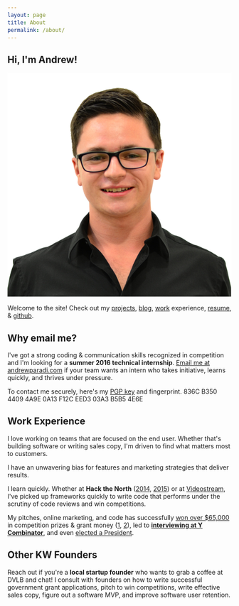 ```yaml
---
layout: page
title: About
permalink: /about/
---
```


Hi, I'm Andrew!
-----

![](/assets/images/andrew2015.jpg)

Welcome to the site! Check out my [projects](/), [blog](/blog/), [work](/work/) experience, [resume](/assets/files/AndrewParadiResume.pdf), &amp; [github](https://github.com/andrewparadi). 

Why email me?
-----

I've got a strong coding &amp; communication skills recognized in competition and I'm looking for a **summer 2016 technical internship**. [Email me at andrewparadi.com](mailto:me@andrewparadi.com) if your team wants an intern who takes initiative, learns quickly, and thrives under pressure.

To contact me securely, here's my [PGP key](/assets/files/AndrewParadiPGP.asc) and fingerprint.
836C B350 4409 4A9E 0A13 F12C EED3 03A3 B5B5 4E6E

Work Experience
-----

I love working on teams that are focused on the end user. Whether that's building software or writing sales copy, I'm driven to find what matters most to customers. 

I have an unwavering bias for features and marketing strategies that deliver results. 

I learn quickly. Whether at **Hack the North** ([2014](/project/stockslate/), [2015](/project/losocco/)) or at [Videostream](/project/videostream/), I've picked up frameworks quickly to write code that performs under the scrutiny of code reviews and win competitions.

My pitches, online marketing, and code has successfully [won over $65,000](/project/teknically-webplio/) in competition prizes &amp; grant money ([1](/blog/the-389-day-laurier-bba/), [2](/blog/the-dream-fades/)), led to **[interviewing at Y Combinator](/blog/the-dream-fades/)**, and even [elected a President](project/sam-campaign).

Other KW Founders
-----

Reach out if you're a **local startup founder** who wants to grab a coffee at DVLB and chat! I consult with founders on how to write successful government grant applications, pitch to win competitions, write effective sales copy, figure out a software MVP, and improve software user retention.
